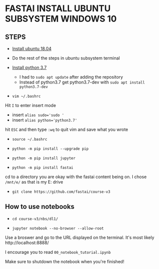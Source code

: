 # FASTAI INSTALL UBUNTU SUBSYSTEM WINDOWS 10

## STEPS
 - [Install ubuntu 18.04](https://www.microsoft.com/en-ca/p/ubuntu-1804-lts/9n9tngvndl3q?rtc=1&activetab=pivot:overviewtab)

 - Do the rest of the steps in ubuntu subsystem terminal 

 - [Install python 3.7](https://linuxize.com/post/how-to-install-python-3-7-on-ubuntu-18-04/) 
    - I had to `sudo apt update` after adding the repository
    - Instead of python3.7 get python3.7-dev with `sudo apt install python3.7-dev`

- `vim ~/.bashrc`

Hit `I` to enter insert mode

- insert `alias sudo='sudo '`
- insert `alias python='python3.7'`

hit `ESC` and then type `:wq` to quit vim and save what you wrote

- `source ~/.bashrc`

- `python -m pip install --upgrade pip`

- `python -m pip install jupyter`

- `python -m pip install fastai`

cd to a directory you are okay with the fastai content being on. I chose `/mnt/e/` as that is my E: drive

- `git clone https://github.com/fastai/course-v3`

## How to use notebooks

- `cd course-v3/nbs/dl1/`

- `jupyter notebook --no-browser --allow-root`

Use a broswer and go to the URL displayed on the terminal. It's most likely http://localhost:8888/

I encourage you to read `00_notebook_tutorial.ipynb`

Make sure to shutdown the notebook when you're finished!

